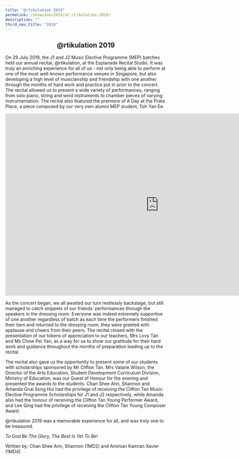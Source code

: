 ```yaml
---
title: "@rtikulation 2019"
permalink: /showcase/2019/at-rtikulation-2019/
description: ""
third_nav_title: "2019"
---
```

## <center> @rtikulation 2019 </center>
 
On 29 July 2019, the J1 and J2 Music Elective Programme (MEP) batches held our annual recital, @rtikulation, at the Esplanade Recital Studio. It was truly an enriching experience for all of us - not only being able to perform at one of the most well-known performance venues in Singapore, but also developing a high level of musicianship and friendship with one another through the months of hard work and practice put in prior to the concert. The recital allowed us to present a wide variety of performances, ranging from solo piano, string and wind instruments to chamber pieces of varying instrumentation. The recital also featured the premiere of A Day at the Prata Place, a piece composed by our very own alumni MEP student, Toh Yan Ee.

<iframe allowfullscreen="true" height="569" width="960" frameborder="0" src="https://docs.google.com/presentation/d/e/2PACX-1vSSBjUkQtxNf6xSSB8mkh_HTyYqWRLKy8GHxWjq1r6vOnduw3HmcOs6xR906Bx4zmkGhfkM-7lc5uhB/embed?start=false&amp;loop=false&amp;delayms=3000"></iframe>

As the concert began, we all awaited our turn restlessly backstage, but still managed to catch snippets of our friends’ performances through the speakers in the dressing room. Everyone was indeed extremely supportive of one another regardless of batch as each time the performers finished their item and returned to the dressing room, they were greeted with applause and cheers from their peers. The recital closed with the presentation of our tokens of appreciation to our teachers, Mrs Lovy Tan and Ms Chow Pei Yan, as a way for us to show our gratitude for their hard work and guidance throughout the months of preparation leading up to the recital.

 The recital also gave us the opportunity to present some of our students with scholarships sponsored by Mr Clifton Tan. Mrs Valarie Wilson, the Director of the Arts Education, Student Development Curriculum Division, Ministry of Education, was our Guest of Honour for the evening and presented the awards to the students. Chan Shee Ann, Shannon and Amanda Gnai Song Hui had the privilege of receiving the Clifton Tan Music Elective Programme Scholarships for J1 and J2 respectively, while Amanda also had the honour of receiving the Clifton Tan Young Performer Award, and Lee Qing had the privilege of receiving the Clifton Tan Young Composer Award.

@rtikulation 2019 was a memorable experience for all, and was truly one to be treasured.

_To God Be The Glory, The Best Is Yet To Be!_

  
Written by: Chan Shee Ann, Shannon (1MD2) and Aminian Kamran Xavier (1MD4)